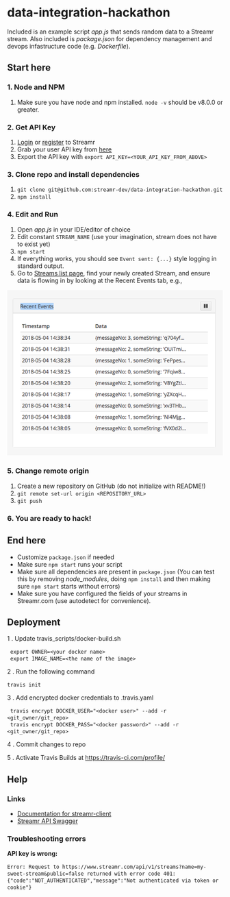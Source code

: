 # data-integration-hackathon

Included is an example script *app.js* that sends random data to a Streamr stream. Also included is *package.json*
for dependency management and devops infastructure code (e.g. *Dockerfile*).

## Start here

### 1. Node and NPM
1. Make sure you have node and npm installed. `node -v` should be v8.0.0 or greater.

### 2. Get API Key
1. [Login](https://www.streamr.com/login/auth) or [register](https://www.streamr.com/register/signup) to Streamr
2. Grab your user API key from [here](https://www.streamr.com/profile/edit)
3. Export the API key with `export API_KEY=<YOUR_API_KEY_FROM_ABOVE>`

### 3. Clone repo and install dependencies
1. `git clone git@github.com:streamr-dev/data-integration-hackathon.git`
2. `npm install`

### 4. Edit and Run
1. Open *app.js* in your IDE/editor of choice
2. Edit constant `STREAM_NAME` (use your imagination, stream does not have to exist yet)
3. `npm start`
4. If everything works, you should see `Event sent: {...}` style logging in standard output.
5. Go to [Streams list page](https://www.streamr.com/stream/list), find your newly created Stream, and ensure data is
flowing in by looking at the Recent Events tab, e.g.,

![Recent events](images/recent-events.png)


### 5. Change remote origin
1. Create a new repository on GitHub (do not initialize with README!)
2. `git remote set-url origin <REPOSITORY_URL>`
3. `git push`


### 6. You are ready to hack!


## End here
- Customize `package.json` if needed
- Make sure `npm start` runs your script
- Make sure all dependencies are present in `package.json` (You can test this by removing *node_modules*, doing `npm install` and then making sure `npm start` starts without errors)
- Make sure you have configured the fields of your streams in Streamr.com (use autodetect for convenience).


## Deployment
1 . Update travis_scripts/docker-build.sh
```
 export OWNER=<your docker name>
 export IMAGE_NAME=<the name of the image>
```
2 . Run the following command
```
travis init
```
3 . Add encrypted docker credentials to .travis.yaml
```
 travis encrypt DOCKER_USER="<docker user>" --add -r <git_owner/git_repo>
 travis encrypt DOCKER_PASS="<docker password>" --add -r <git_owner/git_repo>
```
4 . Commit changes to repo

5 . Activate Travis Builds at https://travis-ci.com/profile/<github username> 

## Help

### Links
- [Documentation for streamr-client](https://github.com/streamr-dev/streamr-client)
- [Streamr API Swagger](https://www.streamr.com/help/api)

### Troubleshooting errors

**API key is wrong:**
```
Error: Request to https://www.streamr.com/api/v1/streams?name=my-sweet-stream&public=false returned with error code 401: {"code":"NOT_AUTHENTICATED","message":"Not authenticated via token or cookie"}
```
